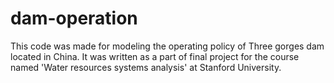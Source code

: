 # dam-operation
This code was made for modeling the operating policy of Three gorges dam located in China. It was written as a part of final project for the course named 'Water resources systems analysis' at Stanford University.
